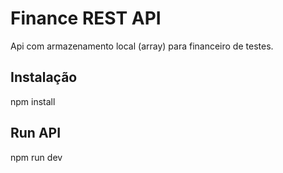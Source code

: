 # Finance REST API
Api com armazenamento local (array) para financeiro de testes.

## Instalação
npm install

## Run API
npm run dev
